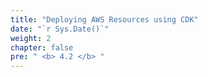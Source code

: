 ```yaml
---
title: "Deploying AWS Resources using CDK"
date: "`r Sys.Date()`"
weight: 2
chapter: false
pre: " <b> 4.2 </b> "
---
```

